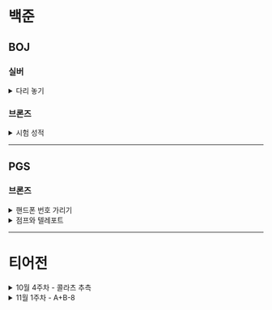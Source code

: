 # 백준

## BOJ

### 실버

<details>
<summary>다리 놓기</summary>
<div markdown="1">

### [다리놓기](https://github.com/yusw10/algorithm-study-in-swift/blob/main/Borysarang/Algorithm_Study_in_Swift/Algorithm_Study_in_Swift/BOJ/SILVER/BOJ_%EB%8B%A4%EB%A6%AC%EB%86%93%EA%B8%B0_1010.swift)

- 정수론
  - N개의 출발지에서 M개의 도착지로 가는 다리의 개수가 총 몇가지가 가능한지에 대한 문제
  - 이중 다리가 가로지르는 형태는 존재할 수 없음. 즉 순서가 상관이 없음
  - M개의 도착지중 N개의 출발지로부터 다리를 놓는 경우의 수를 구하는문제 
  - 즉 조합
- 다이나믹 프로그래밍
  - M, 즉 도착지는 출발지보다 항상 같거나 많다.
  - M의 최대값은 30
  - 조합 공식에 따르면 최대 30!까지 가능함
  - 30!의 계산을 여러번 진행하면 굉장히 복잡함. 즉 중간까지의 계산과정을 저장할 필요가 있음
  - 각 팩토리얼까지의 계산 결과를 저장할 배열을 하나 선언하여 중복 계산과정을 제거함
  
</div>
</details>

### 브론즈

<details>
<summary>시험 성적</summary>
<div markdown="1">

### [시험 성적](https://github.com/yusw10/algorithm-study-in-swift/blob/Borysarang/Borysarang/Algorithm_Study_in_Swift/Algorithm_Study_in_Swift/BOJ/BRONZE/BOJ_TestGrade_9498.swift)

- 입력받아 조건문으로 출력문을 정한다.
  
</div>
</details>


---

## PGS

### 브론즈

<details>
<summary>핸드폰 번호 가리기</summary>
<div markdown="1">

### [핸드폰 번호 가리기](https://github.com/yusw10/algorithm-study-in-swift/blob/main/Borysarang/Algorithm_Study_in_Swift/Algorithm_Study_in_Swift/PGS/BRONZE/PGS_%ED%95%B8%EB%93%9C%ED%8F%B0%EB%B2%88%ED%98%B8%EA%B0%80%EB%A6%AC%EA%B8%B0.swift)

- 문자열의 substring을 통해 뒤의 4글자만을 제외하고는 * 처리한다.
- 다만 Swift는 문자열의 직접적 서브스트링을 지원하지 않고 String.Index라는 구조체를 통해 배열 인텍스에 접근토록한다.
  
</div>
</details>


<details>
<summary>점프와 텔레포트</summary>
<div markdown="1">

### [점프와 텔레포트](https://github.com/yusw10/algorithm-study-in-swift/blob/Borysarang/Borysarang/Algorithm_Study_in_Swift/Algorithm_Study_in_Swift/PGS/LEVEL2/PGS_jumpAndTeleport_12980.swift)

- 그리디 문제인듯하다. 
- 곱하기 2 자체는 절대 손해가 아니므로 최대한으로 사용이 되어야 한다고 생각했다.
- 떄문에 나눗기 2를 무한정 진행하고 홀수일 떄 마다 1씩 뺴면서 카운트를 진행시켰다.
  
</div>
</details>

---
# 티어전

<details>
<summary>10월 4주차 - 콜라츠 추측</summary>
<div markdown="1">

### [콜라츠 추측](https://school.programmers.co.kr/learn/courses/30/lessons/12943?language=swift) - 레벨 1 (브론즈)

### 참가자
[보리사랑](https://github.com/yusw10)
[핀](https://github.com/finnn1) 🏅

### 문제 풀이
콜라츠 추측 알고리즘 그대로를 함수로 빼주었다.

### 기타
함수로 빼는것이 알고리즘 실행시간에 영향을 주는가?

</div>
</details>


<details>
<summary>11월 1주차 - A+B-8 </summary>
<div markdown="1">

### [A+B-8](https://www.acmicpc.net/problem/11022) - 레벨 1 (브론즈5)

### 참가자
[보리사랑](https://github.com/yusw10)
[수꿍](https://github.com/Jeon-Minsu) 🏅

### 문제 풀이
그대로 입력받아 출력하면 되는 문제

### 기타
의외로 16분이나 걸렸다. 이유는 간단했다...
백준은 실행이 되는 코드를 작성해야하는데 나는 함수로 만들고 함수를 실행을 안시켜서...
프로그래머스랑 병행하며 하니 햇갈리는것같다.

</div>
</details>
